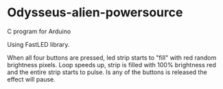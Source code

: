 # Odysseus-alien-powersource
C program for Arduino

Using FastLED library.

When all four buttons are pressed, led strip starts to "fill" with red random brightness pixels. Loop speeds up, strip is filled with 100% brightness red and the entire strip starts to pulse.
Is any of the buttons is released the effect will pause.
